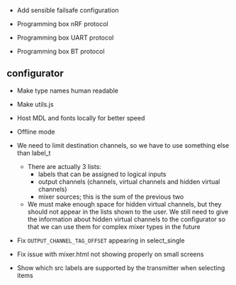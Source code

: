 - Add sensible failsafe configuration

- Programming box nRF protocol
- Programming box UART protocol
- Programming box BT protocol

## configurator
- Make type names human readable
- Make utils.js

- Host MDL and fonts locally for better speed
- Offline mode


- We need to limit destination channels, so we have to use something else than label_t
    - There are actually 3 lists:
        * labels that can be assigned to logical inputs
        * output channels (channels, virtual channels and hidden virtual channels)
        * mixer sources; this is the sum of the previous two
    - We must make enough space for hidden virtual channels, but they should not appear in the lists shown to the user. We still need to give the information about hidden virtual channels to the configurator so that we can use them for complex mixer types in the future
- Fix `OUTPUT_CHANNEL_TAG_OFFSET` appearing in select_single

- Fix issue with mixer.html not showing properly on small screens

- Show which src labels are supported by the transmitter when selecting items